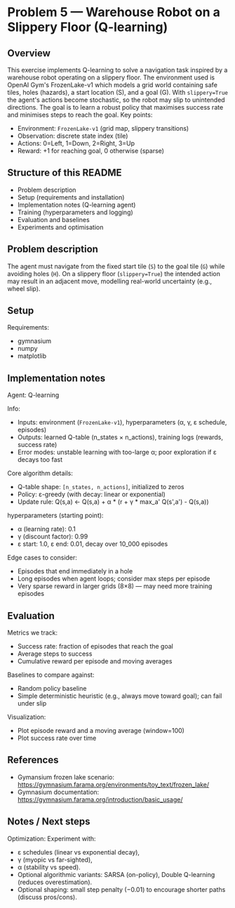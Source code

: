 # Problem 5 — Warehouse Robot on a Slippery Floor (Q-learning)

## Overview

This exercise implements Q-learning to solve a navigation task inspired by a
warehouse robot operating on a slippery floor. The environment used is OpenAI Gym's
FrozenLake-v1 which models a grid world containing safe tiles, holes (hazards), a start
location (S), and a goal (G). With `slippery=True` the agent's actions become stochastic,
so the robot may slip to unintended directions. The goal is to learn a robust policy that
maximises success rate and minimises steps to reach the goal.
Key points:
- Environment: `FrozenLake-v1` (grid map, slippery transitions)
- Observation: discrete state index (tile)
- Actions: 0=Left, 1=Down, 2=Right, 3=Up
- Reward: +1 for reaching goal, 0 otherwise (sparse)

## Structure of this README

- Problem description
- Setup (requirements and installation)
- Implementation notes (Q-learning agent)
- Training (hyperparameters and logging)
- Evaluation and baselines
- Experiments and optimisation

## Problem description

The agent must navigate from the fixed start tile (`S`) to the goal tile (`G`) while
avoiding holes (`H`). On a slippery floor (`slippery=True`) the intended action may
result in an adjacent move, modelling real-world uncertainty (e.g., wheel slip).

## Setup
Requirements:
- gymnasium 
- numpy
- matplotlib

## Implementation notes

Agent: Q-learning

Info:
- Inputs: environment (`FrozenLake-v1`), hyperparameters (α, γ, ε schedule, episodes)
- Outputs: learned Q-table (n_states × n_actions), training logs (rewards, success rate)
- Error modes: unstable learning with too-large α; poor exploration if ε decays too fast

Core algorithm details:
- Q-table shape: `[n_states, n_actions]`, initialized to zeros
- Policy: ε-greedy (with decay: linear or exponential)
- Update rule: Q(s,a) ← Q(s,a) + α * (r + γ * max_a' Q(s',a') - Q(s,a))

hyperparameters (starting point):
- α (learning rate): 0.1
- γ (discount factor): 0.99
- ε start: 1.0, ε end: 0.01, decay over 10_000 episodes

Edge cases to consider:
- Episodes that end immediately in a hole
- Long episodes when agent loops; consider max steps per episode
- Very sparse reward in larger grids (8×8) — may need more training episodes

## Evaluation

Metrics we track:
- Success rate: fraction of episodes that reach the goal
- Average steps to success
- Cumulative reward per episode and moving averages

Baselines to compare against:
- Random policy baseline
- Simple deterministic heuristic (e.g., always move toward goal); can fail under slip

Visualization:
- Plot episode reward and a moving average (window=100)
- Plot success rate over time

## References

- Gymansium frozen lake scenario: https://gymnasium.farama.org/environments/toy_text/frozen_lake/
- Gymnasium documentation: https://gymnasium.farama.org/introduction/basic_usage/

## Notes / Next steps

Optimization:
Experiment with:
- ε schedules (linear vs exponential decay),
- γ (myopic vs far-sighted),
- α (stability vs speed).
- Optional algorithmic variants: SARSA (on-policy), Double Q-learning
(reduces overestimation).
- Optional shaping: small step penalty (−0.01) to encourage shorter paths
(discuss pros/cons).